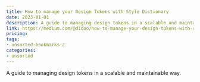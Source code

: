 ```yaml
---
title: How to manage your Design Tokens with Style Dictionary
date: 2023-01-01
description: A guide to managing design tokens in a scalable and maintainable way.
link: https://medium.com/@didoo/how-to-manage-your-design-tokens-with-style-dictionary-98c795b938aa
pricing: 
tags: 
- unsorted-bookmarks-2 
categories: 
- unsorted 
---
```


A guide to managing design tokens in a scalable and maintainable way.